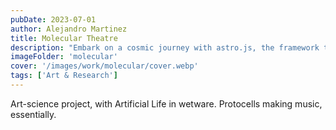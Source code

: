 ```yaml
---
pubDate: 2023-07-01
author: Alejandro Martinez
title: Molecular Theatre
description: "Embark on a cosmic journey with astro.js, the framework that makes interstellar development a breeze. Pair it with Tailwind CSS for a design that's out of this world"
imageFolder: 'molecular'
cover: '/images/work/molecular/cover.webp'
tags: ['Art & Research']
---
```


Art-science project, with Artificial Life in wetware. Protocells making music, essentially.
